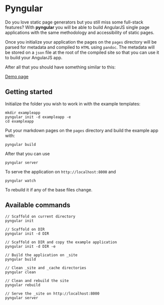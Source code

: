 Pyngular
========

Do you love static page generators but you still miss some full-stack
features? With **pyngular** you will be able to build AngularJS single page
applications with the same methodology and accessibility of static
pages.

Once you initialize your application the pages on the `pages`
directory will be parsed for metadata and compiled to `HTML` using
`pandoc`. The metadata will be stored on a `json` file at the root of
the compiled site so that you can use it to build your AngularJS app.

After all that you should have something similar to this:

[Demo page](http://kniren.github.io/pyngular)

Getting started
---------------

Initialize the folder you wish to work in with the example templates:

    mkdir exampleapp
    pyngular init -d exampleapp -e
    cd exampleapp

Put your markdown pages on the `pages` directory and build the example
app with:

    pyngular build

After that you can use

    pyngular server

To serve the application on `http://localhost:8000` and

    pyngular watch

To rebuild it if any of the base files change.


Available commands
------------------

    // Scaffold on current directory
    pyngular init

    // Scaffold on DIR 
    pyngular init -d DIR

    // Scaffold on DIR and copy the example application 
    pyngular init -d DIR -e

    // Build the application on _site
    pyngular build

    // Clean _site and _cache directories
    pyngular clean

    // Clean and rebuild the site
    pyngular rebuild
    
    // Serve the _site on http://localhost:8000
    pyngular server
